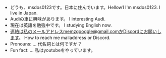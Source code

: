 - どうも、msdos0123です。日本に住んでいます。Hellow1 I'm msdos0123. I live in Japan.
- Audiの車に興味があります。 I interesting Audi.
- 現在は英語を勉強中です。 I studying English now.
- 連絡は私のメールアドレスmemzgooggle@gmail.comかDiscordにお願いします。 How to reach me mailaddress or Discord.
- Pronouns: ... 代名詞とは何ですか？
- Fun fact: ... 私はyoutubeをやっています。

<!---
msdos0123/msdos0123 is a ✨ special ✨ repository because its `README.md` (this file) appears on your GitHub profile.
You can click the Preview link to take a look at your changes.
--->
